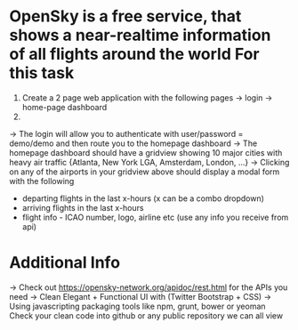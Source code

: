 OpenSky is a free service, that shows a near-realtime information of all flights around the world
For this task
=============
1. Create a 2 page web application with the following pages
-> login
-> home-page dashboard
2.
-> The login will allow you to authenticate with user/password = demo/demo and then route you to the homepage dashboard
-> The homepage dashboard should have a gridview showing 10 major cities with heavy air traffic {Atlanta, New York LGA, Amsterdam, London, ...}
-> Clicking on any of the airports in your gridview above should display a modal form with the following
- departing flights in the last x-hours (x can be a combo dropdown)
- arriving flights in the last x-hours
- flight info - ICAO number, logo, airline etc (use any info you receive from api)

Additional Info
===============
-> Check out https://opensky-network.org/apidoc/rest.html for the APIs you need
-> Clean Elegant + Functional UI with (Twitter Bootstrap + CSS)
-> Using javascripting packaging tools like npm, grunt, bower or yeoman
Check your clean code into github or any public repository we can all view